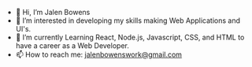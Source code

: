 - 👋 Hi, I’m Jalen Bowens
- 👀 I’m interested in developing my skills making Web Applications and UI's.
- 🌱 I’m currently Learning React, Node.js, Javascript, CSS, and HTML to have a career as a Web Developer.
- 📫 How to reach me: jalenbowenswork@gmail.com

<!---
Gamej18/Gamej18 is a ✨ special ✨ repository because its `README.md` (this file) appears on your GitHub profile.
You can click the Preview link to take a look at your changes.
--->
